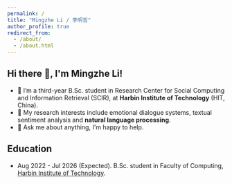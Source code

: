 ```yaml
---
permalink: /
title: "Mingzhe Li / 李明哲"
author_profile: true
redirect_from: 
  - /about/
  - /about.html
---
```


## Hi there 👋, I'm Mingzhe Li!

- 🔭 I’m a third-year B.Sc. student in Research Center for Social Computing and Information Retrieval (SCIR), at **Harbin Institute of Technology** (HIT, China).
- 🌱 My research interests include emotional dialogue systems, textual sentiment analysis and **natural language processing**.
- 💬 Ask me about anything, I'm happy to help.



## Education

- Aug 2022 - Jul 2026 (Expected). B.Sc. student in Faculty of Computing, [Harbin Institute of Technology](http://www.hit.edu.cn/).
